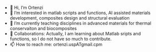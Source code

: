 - 👋 Hi, I’m Ortenzi
- 👀 I’m interested in matlab scripts and functions, AI assisted materials development, composites design and structural evaluation
- 🌱 I’m currently teaching disciplines in advanced materials for thermal conservaiton and biocomposites
- 💞️ Collaborations: Actually, I am learning about Matlab sripts and functions, so I do not have so much to contribute.
- 📫 How to reach me: ortenzi.uspATgmail.cpm

<!---
Altiort/Altiort is a ✨ special ✨ repository because its `README.md` (this file) appears on your GitHub profile.
You can click the Preview link to take a look at your changes.
--->
